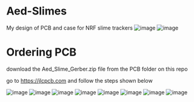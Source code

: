 # Aed-Slimes
My design of PCB and case for NRF slime trackers 
![image](https://github.com/user-attachments/assets/a8214c0e-b0c2-4734-bced-8f14698762c0)
![image](https://github.com/user-attachments/assets/1ea32cd5-dd67-4dcc-884d-8e459584aa33)


# Ordering PCB

download the Aed_Slime_Gerber.zip file from the PCB folder on this repo

go to https://jlcpcb.com and follow the steps shown below

![image](https://github.com/user-attachments/assets/da5ba7ce-9062-42f9-9c0e-eb114254c943)
![image](https://github.com/user-attachments/assets/ceb41bb1-f61c-43fd-aea5-fd970abdbd00)
![image](https://github.com/user-attachments/assets/aed3eea8-19f6-40ea-b97f-e0caf3df63f8)
![image](https://github.com/user-attachments/assets/d31df2bc-610b-49ab-a04e-3f2d896ae61a)
![image](https://github.com/user-attachments/assets/9dabd1fd-3969-44dc-a874-b8fe2561994b)
![image](https://github.com/user-attachments/assets/c73b1f30-91ce-4276-a46e-35141785caad)
![image](https://github.com/user-attachments/assets/df0432a5-79c0-4957-8616-9c4eee1fb82e)
![image](https://github.com/user-attachments/assets/e3b38478-d046-4fcd-b2c1-c64a7df9fa44)




